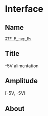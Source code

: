 # Interface

## Name
[`ITF-R_neg_5v`]()

## Title
-5V alimentation

## Amplitude
[-5V, -5V]

## About


